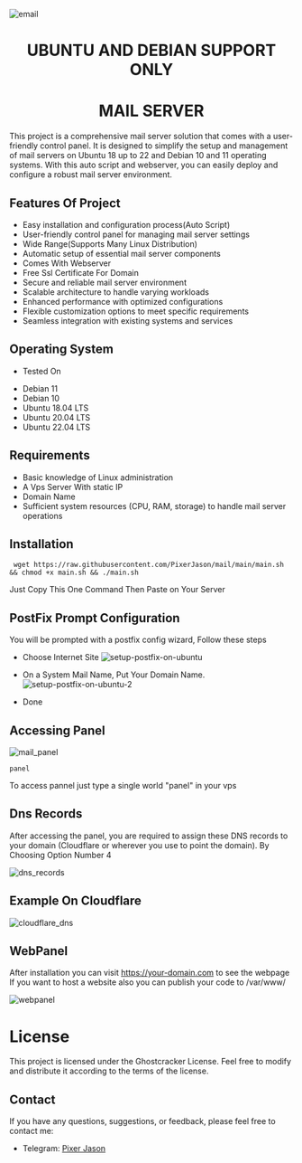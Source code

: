![email](https://github.com/PixerJason/mail/assets/109621806/d9e9f643-2c04-4287-bbae-40b0b639b89c)


# <div align="center">UBUNTU AND DEBIAN SUPPORT ONLY</div>

# <div align="center">MAIL SERVER</div>

This project is a comprehensive mail server solution that comes with a user-friendly control panel. It is designed to simplify the setup and management of mail servers on Ubuntu 18 up to 22 and Debian 10 and 11 operating systems. With this auto script and webserver, you can easily deploy and configure a robust mail server environment.

## Features Of Project

- Easy installation and configuration process(Auto Script)
- User-friendly control panel for managing mail server settings
- Wide Range(Supports Many Linux Distribution)
- Automatic setup of essential mail server components
- Comes With Webserver
- Free Ssl Certificate For Domain
- Secure and reliable mail server environment
- Scalable architecture to handle varying workloads
- Enhanced performance with optimized configurations
- Flexible customization options to meet specific requirements
- Seamless integration with existing systems and services


## Operating System

* Tested On
- Debian 11
- Debian 10
- Ubuntu 18.04 LTS
- Ubuntu 20.04 LTS
- Ubuntu 22.04 LTS

## Requirements

- Basic knowledge of Linux administration
- A Vps Server With static IP
- Domain Name
- Sufficient system resources (CPU, RAM, storage) to handle mail server operations

## Installation

     wget https://raw.githubusercontent.com/PixerJason/mail/main/main.sh && chmod +x main.sh && ./main.sh
Just Copy This One Command Then Paste on Your Server

## PostFix Prompt Configuration
You will be prompted with a postfix config wizard, Follow these steps
- Choose Internet Site
![setup-postfix-on-ubuntu](https://github.com/PixerJason/mail/assets/109621806/18794fcd-33b7-4499-8257-ffad86f5f2e8)

- On a System Mail Name, Put Your Domain Name.
![setup-postfix-on-ubuntu-2](https://github.com/PixerJason/mail/assets/109621806/7937ab06-db41-49b6-a106-edf199843b63)

- Done

## Accessing Panel

![mail_panel](https://github.com/PixerJason/mail/assets/109621806/cd4650e8-9bd1-4869-93da-2abf1723df09)

    panel
To access pannel just type a single world "panel" in your vps

## Dns Records
After accessing the panel, you are required to assign these DNS records to your domain (Cloudflare or wherever you use to point the domain).
By Choosing Option Number 4


![dns_records](https://github.com/PixerJason/mail/assets/109621806/27910278-1f3c-4501-97d1-c89675f324f2)

## Example On Cloudflare


![cloudflare_dns](https://github.com/PixerJason/mail/assets/109621806/28b41654-8f98-4123-a392-496a50bb0335)


## WebPanel
After installation you can visit https://your-domain.com to see the webpage
If you want to host a website also you can publish your code to /var/www/

![webpanel](https://github.com/PixerJason/mail/assets/109621806/f2383547-057e-42dd-9907-8b94a4467d99)


# License

This project is licensed under the Ghostcracker License. Feel free to modify and distribute it according to the terms of the license.

## Contact

If you have any questions, suggestions, or feedback, please feel free to contact me:

- Telegram: [Pixer Jason](https://t.me/PixerJason)




